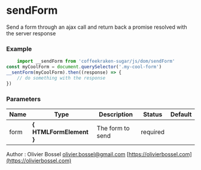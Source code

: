 # sendForm

Send a form through an ajax call and return back a promise resolved with the server response


### Example
```js
	import __sendForm from 'coffeekraken-sugar/js/dom/sendForm'
const myCoolForm = document.querySelector('.my-cool-form')
__sentForm(myCoolForm).then((response) => {
	// do something with the response
})
```

### Parameters
Name  |  Type  |  Description  |  Status  |  Default
------------  |  ------------  |  ------------  |  ------------  |  ------------
form  |  **{ HTMLFormElement }**  |  The form to send  |  required  |

Author : Olivier Bossel [olivier.bossel@gmail.com](mailto:olivier.bossel@gmail.com) [https://olivierbossel.com](https://olivierbossel.com)